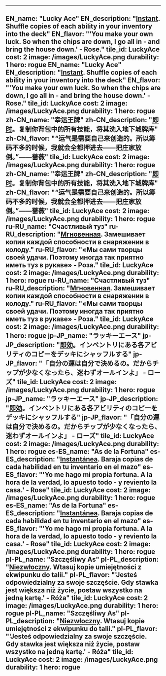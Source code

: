 ---

EN_name: "Lucky Ace"
EN_description: "<u><u>Instant</u></u>. Shuffle copies of each ability in your inventory into the deck"
EN_flavor: "'You make your own luck. So when the chips are down, I go all in - and bring the house down.' - Rose."
tile_id: LuckyAce
cost: 2
image: /images/LuckyAce.png
durability: 1
hero: rogue
EN_name: "Lucky Ace"
EN_description: "<u><u>Instant</u></u>. Shuffle copies of each ability in your inventory into the deck"
EN_flavor: "'You make your own luck. So when the chips are down, I go all in - and bring the house down.' - Rose."
tile_id: LuckyAce
cost: 2
image: /images/LuckyAce.png
durability: 1
hero: rogue
zh-CN_name: "幸运王牌"
zh-CN_description: "<u><u>即时</u></u>。复制你背包中的所有技能，将其洗入地下城牌库"
zh-CN_flavor: "“运气是需要自己来创造的。所以筹码不多的时候，我就会全都押进去——把庄家放倒。”——蔷薇"
tile_id: LuckyAce
cost: 2
image: /images/LuckyAce.png
durability: 1
hero: rogue
zh-CN_name: "幸运王牌"
zh-CN_description: "<u><u>即时</u></u>。复制你背包中的所有技能，将其洗入地下城牌库"
zh-CN_flavor: "“运气是需要自己来创造的。所以筹码不多的时候，我就会全都押进去——把庄家放倒。”——蔷薇"
tile_id: LuckyAce
cost: 2
image: /images/LuckyAce.png
durability: 1
hero: rogue
ru-RU_name: "Счастливый туз"
ru-RU_description: "<u><u>Мгновенная</u></u>. Замешивает копии каждой способности в снаряжении в колоду."
ru-RU_flavor: "«Мы сами творцы своей удачи. Поэтому иногда так приятно иметь туз в рукаве» - Роза."
tile_id: LuckyAce
cost: 2
image: /images/LuckyAce.png
durability: 1
hero: rogue
ru-RU_name: "Счастливый туз"
ru-RU_description: "<u><u>Мгновенная</u></u>. Замешивает копии каждой способности в снаряжении в колоду."
ru-RU_flavor: "«Мы сами творцы своей удачи. Поэтому иногда так приятно иметь туз в рукаве» - Роза."
tile_id: LuckyAce
cost: 2
image: /images/LuckyAce.png
durability: 1
hero: rogue
jp-JP_name: "ラッキーエース"
jp-JP_description: "<u><u>即効</u></u>。インベントリにある各アビリティのコピーをデッキにシャッフルする"
jp-JP_flavor: "「自分の運は自分で決めるの。だからチップが少なくなったら、迷わずオールインよ」 - ローズ"
tile_id: LuckyAce
cost: 2
image: /images/LuckyAce.png
durability: 1
hero: rogue
jp-JP_name: "ラッキーエース"
jp-JP_description: "<u><u>即効</u></u>。インベントリにある各アビリティのコピーをデッキにシャッフルする"
jp-JP_flavor: "「自分の運は自分で決めるの。だからチップが少なくなったら、迷わずオールインよ」 - ローズ"
tile_id: LuckyAce
cost: 2
image: /images/LuckyAce.png
durability: 1
hero: rogue
es-ES_name: "As de la Fortuna"
es-ES_description: "<u><u>Instantánea</u></u>. Baraja copias de cada habilidad en tu inventario en el mazo"
es-ES_flavor: "'Yo me hago mi propia fortuna. A la hora de la verdad, lo apuesto todo - y reviento la casa.' - Rose"
tile_id: LuckyAce
cost: 2
image: /images/LuckyAce.png
durability: 1
hero: rogue
es-ES_name: "As de la Fortuna"
es-ES_description: "<u><u>Instantánea</u></u>. Baraja copias de cada habilidad en tu inventario en el mazo"
es-ES_flavor: "'Yo me hago mi propia fortuna. A la hora de la verdad, lo apuesto todo - y reviento la casa.' - Rose"
tile_id: LuckyAce
cost: 2
image: /images/LuckyAce.png
durability: 1
hero: rogue
pl-PL_name: "Szczęśliwy As"
pl-PL_description: "<u><u>Niezwłoczny</u></u>. Wtasuj kopie umiejętności z ekwipunku do talii."
pl-PL_flavor: "'Jesteś odpowiedzialny za swoje szczęście. Gdy stawka jest większa niż życie, postaw wszystko na jedną kartę.' - Róża"
tile_id: LuckyAce
cost: 2
image: /images/LuckyAce.png
durability: 1
hero: rogue
pl-PL_name: "Szczęśliwy As"
pl-PL_description: "<u><u>Niezwłoczny</u></u>. Wtasuj kopie umiejętności z ekwipunku do talii."
pl-PL_flavor: "'Jesteś odpowiedzialny za swoje szczęście. Gdy stawka jest większa niż życie, postaw wszystko na jedną kartę.' - Róża"
tile_id: LuckyAce
cost: 2
image: /images/LuckyAce.png
durability: 1
hero: rogue
---